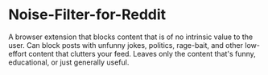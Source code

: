 # Noise-Filter-for-Reddit
A browser extension that blocks content that is of no intrinsic value to the user. Can block posts with unfunny jokes, politics, rage-bait, and other low-effort content that clutters your feed. Leaves only the content that's funny, educational, or just generally useful.